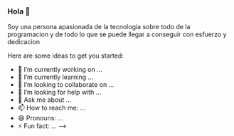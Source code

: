 ### Hola 👋

Soy una persona apasionada de la tecnologia sobre todo de la programacion y de todo lo que se puede llegar a conseguir con esfuerzo y dedicacion


Here are some ideas to get you started:

- 🔭 I’m currently working on ...
- 🌱 I’m currently learning ...
- 👯 I’m looking to collaborate on ...
- 🤔 I’m looking for help with ...
- 💬 Ask me about ...
- 📫 How to reach me: ...
- 😄 Pronouns: ...
- ⚡ Fun fact: ...
-->
